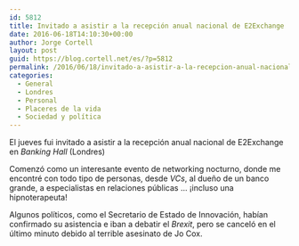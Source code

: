 ```yaml
---
id: 5812
title: Invitado a asistir a la recepción anual nacional de E2Exchange
date: 2016-06-18T14:10:30+00:00
author: Jorge Cortell
layout: post
guid: https://blog.cortell.net/es/?p=5812
permalink: /2016/06/18/invitado-a-asistir-a-la-recepcion-anual-nacional-de-e2exchange/
categories:
  - General
  - Londres
  - Personal
  - Placeres de la vida
  - Sociedad y polí­tica
---
```

El jueves fui invitado a asistir a la recepción anual nacional de E2Exchange en _Banking Hall_ (Londres)

Comenzó como un interesante evento de networking nocturno, donde me encontré con todo tipo de personas, desde _VCs_, al dueño de un banco grande, a especialistas en relaciones públicas ... ¡incluso una hipnoterapeuta!

Algunos políticos, como el Secretario de Estado de Innovación, habían confirmado su asistencia e iban a debatir el _Brexit_, pero se canceló en el último minuto debido al terrible asesinato de Jo Cox.